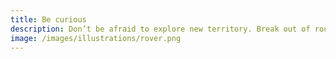 ```yaml
---
title: Be curious
description: Don’t be afraid to explore new territory. Break out of routine, try a creative solution, and learn something new.
image: /images/illustrations/rover.png
---
```

